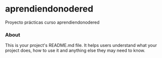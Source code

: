 aprendiendonodered
==================

Proyecto prácticas curso aprendiendonodered

### About

This is your project's README.md file. It helps users understand what your
project does, how to use it and anything else they may need to know.